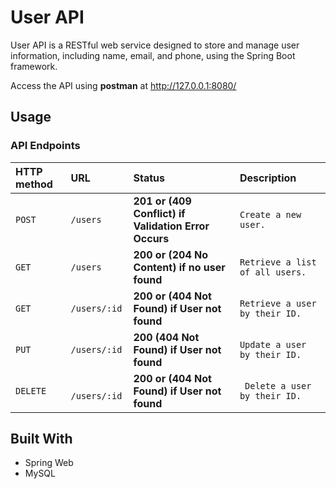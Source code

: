 # User API

User API is a RESTful web service designed to store and manage user information, including name, email, and phone, using the Spring Boot framework.

Access the API using **postman** at http://127.0.0.1:8080/

## Usage

### API Endpoints

| HTTP method | URL           | Status                                               | Description                            |
| :---------- | :------------ |:-----------------------------------------------------| :------------------------------------- |
| `POST`      | `/users`      | **201 or (409 Conflict) if Validation Error Occurs** | `Create a new user.`                   |
| `GET`       | `/users`      | **200 or (204 No Content) if no user found**         | `Retrieve a list of all users.`        |
| `GET`       | `/users/:id`  | **200 or (404 Not Found) if User not found**         | `Retrieve a user by their ID.`         |
| `PUT`       | `/users/:id`  | **200 (404 Not Found) if User not found**            | `Update a user by their ID.`           |
| `DELETE`    | ` /users/:id` | **200 or (404 Not Found) if User not found**         | ` Delete a user by their ID.`          |


## Built With

-   Spring Web
-   MySQL

